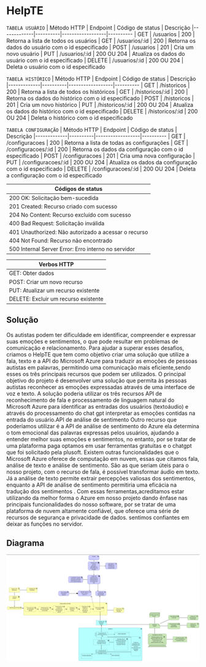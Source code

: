 # HelpTE

`TABELA USUÁRIO`
| Método HTTP | Endpoint | Código de status | Descrição
|-------------|----------|------------------|----------
| GET | /usuarios | 200 | Retorna a lista de todos os usuários
| GET | /usuarios/:id | 200 | Retorna os dados do usuário com o id especificado
| POST | /usuarios | 201 | Cria um novo usuário
| PUT | /usuarios/:id | 200 OU 204 | Atualiza os dados do usuário com o id especificado
| DELETE | /usuarios/:id | 200 OU 204 | Deleta o usuário com o id especificado

`TABELA HISTÓRICO`
| Método HTTP | Endpoint | Código de status | Descrição
|-------------|----------|------------------|----------
| GET | /historicos | 200 | Retorna a lista de todos os históricos
| GET | /historicos/:id | 200 | Retorna os dados do histórico com o id especificado
| POST | /historicos | 201 | Cria um novo histórico
| PUT | /historicos/:id | 200 OU 204 | Atualiza os dados do histórico com o id especificado
| DELETE | /historicos/:id | 200 OU 204 | Deleta o histórico com o id especificado

`TABELA CONFIGURAÇÃO`
| Método HTTP | Endpoint | Código de status | Descrição
|-------------|----------|------------------|----------
| GET | /configuracoes | 200 | Retorna a lista de todas as configurações
| GET | /configuracoes/:id | 200 | Retorna os dados da configuração com o id especificado
| POST | /configuracoes | 201 | Cria uma nova configuração
| PUT | /configuracoes/:id | 200 OU 204 | Atualiza os dados da configuração com o id especificado
| DELETE | /configuracoes/:id | 200 OU 204 | Deleta a configuração com o id especificado

| Códigos de status
|------------------
| 200 OK: Solicitação bem-sucedida
| 201 Created: Recurso criado com sucesso
| 204 No Content: Recurso excluído com sucesso
| 400 Bad Request: Solicitação inválida
| 401 Unauthorized: Não autorizado a acessar o recurso
| 404 Not Found: Recurso não encontrado
| 500 Internal Server Error: Erro interno no servidor

| Verbos HTTP
|------------
| GET: Obter dados
| POST: Criar um novo recurso
| PUT: Atualizar um recurso existente
| DELETE: Excluir um recurso existente

## Solução

Os autistas podem ter dificuldade em identificar, compreender e expressar suas emoções e sentimentos, o que pode resultar em problemas de comunicação e relacionamento. Para ajudar a superar esses desafios, criamos o HelpTE que tem como objetivo criar uma solução que utilize a fala, texto e a API do Microsoft Azure para traduzir as emoções de pessoas autistas em palavras, permitindo uma comunicação mais eficiente,sendo esses os três principais recursos que podem ser utilizados.
O principal objetivo do projeto é desenvolver uma solução que permita às pessoas autistas reconhecer as emoções expressadas através de uma interface de voz e texto. A solução poderia utilizar os três recursos API de reconhecimento de fala e processamento de linguagem natural do Microsoft Azure para identificar as entradas dos usuários (textoáudio) e através do processamento do chat gpt interpretar as emoções contidas na entrada do usuário.API de análise de sentimento Outro recurso que poderíamos utilizar é a API de análise de sentimento do Azure ela determina o tom emocional das palavras expressas pelos usuários, ajudando a entender melhor suas emoções e sentimentos, no entanto, por se tratar de uma plataforma paga optamos em usar ferramentas gratuitas e o chatgpt que foi solicitado pela plusoft.
Existem outras  funcionalidades que o Microsoft Azure oferece de computação em nuvem, essas que citamos fala, análise de texto e análise de sentimento. São as que seriam úteis para o nosso projeto, com o recurso de fala, é possível transformar áudio em texto. Já a análise de texto permite extrair percepções valiosas dos sentimentos, enquanto a API de análise de sentimento permitiria uma eficácia na tradução dos sentimentos . Com essas ferramentas,acreditamos estar utilizando da melhor forma o Azure em nosso projeto dando ênfase nas principais funcionalidades do nosso software,  por se tratar de uma plataforma de nuvem altamente confiável, que oferece uma série de recursos de segurança e privacidade de dados. sentimos confiantes em deixar as funções no servidor.

## Diagrama
![TOGAF](TOGAF.png "TOGAF")